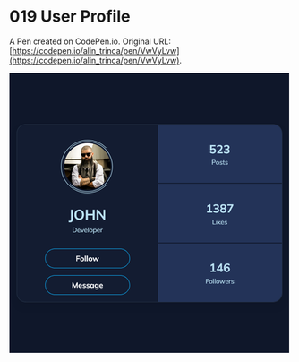# 019 User Profile

A Pen created on CodePen.io. Original URL: [https://codepen.io/alin_trinca/pen/VwVyLvw](https://codepen.io/alin_trinca/pen/VwVyLvw).

![User Profile Screenshot](user-profile.png)

